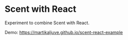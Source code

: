 # Scent with React

Experiment to combine Scent with React.

Demo: https://martikaljuve.github.io/scent-react-example

